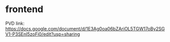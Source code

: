 # frontend
PVD link: https://docs.google.com/document/d/1E3Ag0oa06bZAriOL5TGW17oBy2SGV1-P3SEnl5zoFi0/edit?usp=sharing
